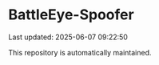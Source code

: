 # BattleEye-Spoofer

Last updated: 2025-06-07 09:22:50

This repository is automatically maintained.
